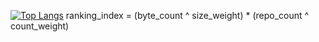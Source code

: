 [![Top Langs](https://github-readme-stats.vercel.app/api/top-langs/?username=mahmutpoo)](https://github.com/mahmutpoo/github-readme-stats)
ranking_index = (byte_count ^ size_weight) * (repo_count ^ count_weight)

